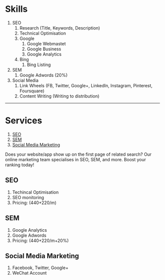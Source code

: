 # Skills

1. SEO
    1. Research (Title, Keywords, Description)
    1. Technical Optimisation
    1. Google
        1. Google Webmastet
        1. Google Business
        1. Google Analytics
    1. Bing
        1. Bing Listing
1. SEM
    1. Google Adwords (20%)
1. Social Media
    1. Link Wheels (FB, Twitter, Google+, LinkedIn, Instagram, Pinterest, Foursquare)
    1. Content Writing (Writing to distribution)

---

# Services
1. [SEO](#seo)
1. [SEM](#sem)
1. [Social Media Marketing](#social-media-marketing)

Does your website/app show up on the first page of related search? Our online marketing team specialises in SEO, SEM, and more. Boost your ranking today!

## SEO 

1. Techincal Optimisation
1. SEO monitoring
1. Pricing: (440+220/m)

## SEM
1. Google Analytics
1. Google Adwords
1. Pricing: (440+220/m+20%)

## Social Media Marketing
1. Facebook, Twitter, Google+
1. WeChat Account